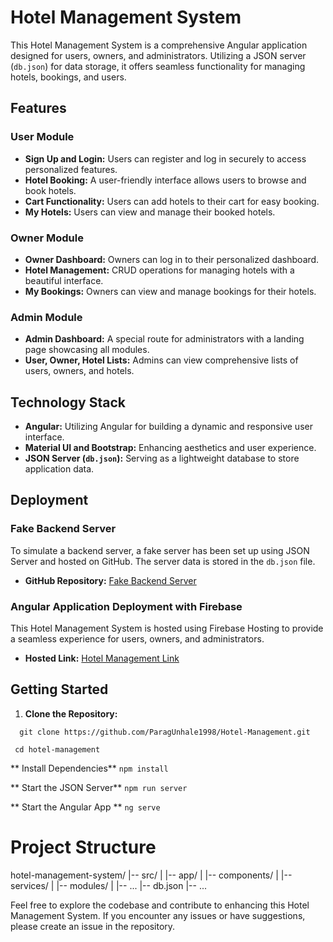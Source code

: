 # Hotel Management System

This Hotel Management System is a comprehensive Angular application designed for users, owners, and administrators. Utilizing a JSON server (`db.json`) for data storage, it offers seamless functionality for managing hotels, bookings, and users.

## Features

### User Module

- **Sign Up and Login:** Users can register and log in securely to access personalized features.
- **Hotel Booking:** A user-friendly interface allows users to browse and book hotels.
- **Cart Functionality:** Users can add hotels to their cart for easy booking.
- **My Hotels:** Users can view and manage their booked hotels.

### Owner Module

- **Owner Dashboard:** Owners can log in to their personalized dashboard.
- **Hotel Management:** CRUD operations for managing hotels with a beautiful interface.
- **My Bookings:** Owners can view and manage bookings for their hotels.

### Admin Module

- **Admin Dashboard:** A special route for administrators with a landing page showcasing all modules.
- **User, Owner, Hotel Lists:** Admins can view comprehensive lists of users, owners, and hotels.

## Technology Stack

- **Angular:** Utilizing Angular for building a dynamic and responsive user interface.
- **Material UI and Bootstrap:** Enhancing aesthetics and user experience.
- **JSON Server (`db.json`):** Serving as a lightweight database to store application data.

## Deployment

### Fake Backend Server

To simulate a backend server, a fake server has been set up using JSON Server and hosted on GitHub. The server data is stored in the `db.json` file.

- **GitHub Repository:** [Fake Backend Server](https://github.com/ParagUnhale1998/Hotel-Management-Data-Api.git)

### Angular Application Deployment with Firebase

This Hotel Management System is hosted using Firebase Hosting to provide a seamless experience for users, owners, and administrators.

- **Hosted Link:** [Hotel Management Link](https://hotel-management-88cb3.web.app/user)

## Getting Started

1. **Clone the Repository:**

 ```  git clone https://github.com/ParagUnhale1998/Hotel-Management.git```
 
``` cd hotel-management```
  
** Install Dependencies**
```npm install```

** Start the JSON Server**
```npm run server```

** Start the Angular App **
```ng serve```

# Project Structure

hotel-management-system/
|-- src/
|   |-- app/
|       |-- components/
|       |-- services/
|       |-- modules/
|       |-- ...
|-- db.json
|-- ...

Feel free to explore the codebase and contribute to enhancing this Hotel Management System. If you encounter any issues or have suggestions, please create an issue in the repository.


